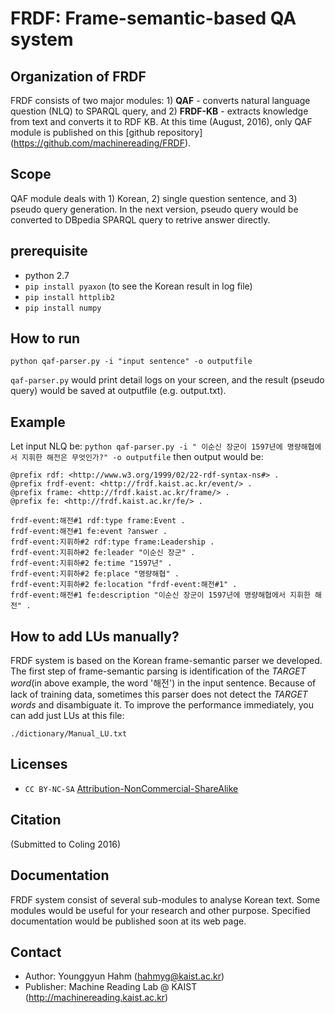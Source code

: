 # FRDF: Frame-semantic-based QA system

## Organization of FRDF
FRDF consists of two major modules: 1) **QAF** - converts natural language question (NLQ) to SPARQL query, and 2) **FRDF-KB** - extracts knowledge from text and converts it to RDF KB. At this time (August, 2016), only QAF module is published on this [github repository] (https://github.com/machinereading/FRDF).

## Scope
QAF module deals with 1) Korean, 2) single question sentence, and 3) pseudo query generation. In the next version, pseudo query would be converted to DBpedia SPARQL query to retrive answer directly.

## prerequisite
* python 2.7
* `pip install pyaxon` (to see the Korean result in log file)
* `pip install httplib2` 
* `pip install numpy`

## How to run
```
python qaf-parser.py -i "input sentence" -o outputfile
```
`qaf-parser.py` would print detail logs on your screen, and the result (pseudo query) would be saved at outputfile (e.g. output.txt).

## Example
Let input NLQ be: `python qaf-parser.py -i " 이순신 장군이 1597년에 명량해협에서 지휘한 해전은 무엇인가?" -o outputfile`
then output would be:
```
@prefix rdf: <http://www.w3.org/1999/02/22-rdf-syntax-ns#> .
@prefix frdf-event: <http://frdf.kaist.ac.kr/event/> .
@prefix frame: <http://frdf.kaist.ac.kr/frame/> .
@prefix fe: <http://frdf.kaist.ac.kr/fe/> .

frdf-event:해전#1 rdf:type frame:Event .
frdf-event:해전#1 fe:event ?answer .
frdf-event:지휘하#2 rdf:type frame:Leadership .
frdf-event:지휘하#2 fe:leader "이순신 장군" .
frdf-event:지휘하#2 fe:time "1597년" .
frdf-event:지휘하#2 fe:place "명량해협" .
frdf-event:지휘하#2 fe:location "frdf-event:해전#1" .
frdf-event:해전#1 fe:description "이순신 장군이 1597년에 명량해협에서 지휘한 해전" . 
```

## How to add LUs manually?
FRDF system is based on the Korean frame-semantic parser we developed. The first step of frame-semantic parsing is identification of the *TARGET word*(in above example, the word '해전') in the input sentence. Because of lack of training data, sometimes this parser does not detect the *TARGET words* and disambiguate it. To improve the performance immediately, you can add just LUs at this file:
```
./dictionary/Manual_LU.txt
```

## Licenses
* `CC BY-NC-SA` [Attribution-NonCommercial-ShareAlike](https://creativecommons.org/licenses/by-nc-sa/2.0/)

## Citation
(Submitted to Coling 2016)

## Documentation
FRDF system consist of several sub-modules to analyse Korean text. Some modules would be useful for your research and other purpose. Specified documentation would be published soon at its web page.

## Contact
* Author: Younggyun Hahm (hahmyg@kaist.ac.kr)
* Publisher: Machine Reading Lab @ KAIST (http://machinereading.kaist.ac.kr)
